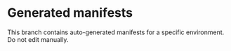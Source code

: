 # Generated manifests

This branch contains auto-generated manifests for a specific environment. Do not edit manually.

